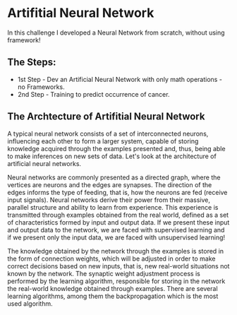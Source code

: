 # Artifitial Neural Network 

In this challenge I developed a Neural Network from scratch, without using framework! 

## The Steps:

- 1st Step - Dev an Artificial Neural Network with only math operations - no Frameworks.
- 2nd Step - Training to predict occurrence of cancer.

## The Archtecture of Artifitial Neural Network
A typical neural network consists of a set of interconnected neurons, influencing each other to form a larger system, capable of storing knowledge acquired through the examples presented and, thus, being able to make inferences on new sets of data. Let's look at the architecture of artificial neural networks.

Neural networks are commonly presented as a directed graph, where the vertices are neurons and the edges are synapses. The direction of the edges informs the type of feeding, that is, how the neurons are fed (receive input signals). Neural networks derive their power from their massive, parallel structure and ability to learn from experience. This experience is transmitted through examples obtained from the real world, defined as a set of characteristics formed by input and output data. If we present these input and output data to the network, we are faced with supervised learning and if we present only the input data, we are faced with unsupervised learning!

The knowledge obtained by the network through the examples is stored in the form of connection weights, which will be adjusted in order to make correct decisions based on new inputs, that is, new real-world situations not known by the network. The synaptic weight adjustment process is performed by the learning algorithm, responsible for storing in the network the real-world knowledge obtained through examples. There are several learning algorithms, among them the backpropagation which is the most used algorithm.